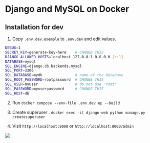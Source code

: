 # Django and MySQL on Docker

## Installation for dev

1. Copy `.env.dev.exemple` to `.env.dev` and edit values.

```bash
DEBUG=1
SECRET_KEY=generate-key-here    # CHANGE THIS
DJANGO_ALLOWED_HOSTS=localhost 127.0.0.1 0.0.0.0 [::1]      
DATABASE=mysql
SQL_ENGINE=django.db.backends.mysql
SQL_PORT=3306
SQL_DATABASE=mydb               # name of the database
SQL_ROOT_PASSWORD=rootpassword  # CHANGE THIS
SQL_USER=myuser                 # do not use 'root'
SQL_PASSWORD=myuserpassword     # CHANGE THIS
SQL_HOST=db
```

2. Run `docker compose --env-file .env.dev up --build`

3. Create superuser : `docker exec -it django-web python manage.py createsuperuser`

4. Visit `http://localhost:8000` or `http://localhost:8000/admin`

![](https://i.imgur.com/Ty9B6xa.png)